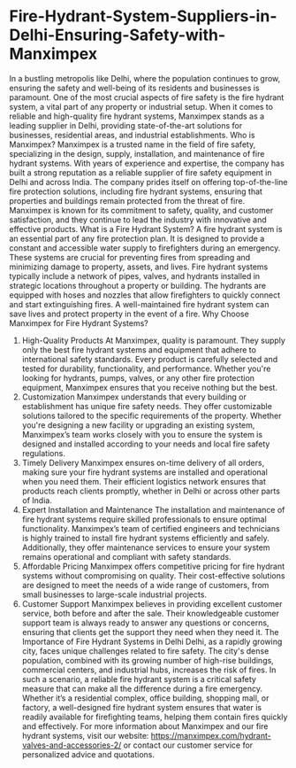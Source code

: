 # Fire-Hydrant-System-Suppliers-in-Delhi-Ensuring-Safety-with-Manximpex
In a bustling metropolis like Delhi, where the population continues to grow, ensuring the safety and well-being of its residents and businesses is paramount. One of the most crucial aspects of fire safety is the fire hydrant system, a vital part of any property or industrial setup. When it comes to reliable and high-quality fire hydrant systems, Manximpex stands as a leading supplier in Delhi, providing state-of-the-art solutions for businesses, residential areas, and industrial establishments.
Who is Manximpex?
Manximpex is a trusted name in the field of fire safety, specializing in the design, supply, installation, and maintenance of fire hydrant systems. With years of experience and expertise, the company has built a strong reputation as a reliable supplier of fire safety equipment in Delhi and across India.
The company prides itself on offering top-of-the-line fire protection solutions, including fire hydrant systems, ensuring that properties and buildings remain protected from the threat of fire. Manximpex is known for its commitment to safety, quality, and customer satisfaction, and they continue to lead the industry with innovative and effective products.
What is a Fire Hydrant System?
A fire hydrant system is an essential part of any fire protection plan. It is designed to provide a constant and accessible water supply to firefighters during an emergency. These systems are crucial for preventing fires from spreading and minimizing damage to property, assets, and lives.
Fire hydrant systems typically include a network of pipes, valves, and hydrants installed in strategic locations throughout a property or building. The hydrants are equipped with hoses and nozzles that allow firefighters to quickly connect and start extinguishing fires. A well-maintained fire hydrant system can save lives and protect property in the event of a fire.
Why Choose Manximpex for Fire Hydrant Systems?
1. High-Quality Products
At Manximpex, quality is paramount. They supply only the best fire hydrant systems and equipment that adhere to international safety standards. Every product is carefully selected and tested for durability, functionality, and performance. Whether you're looking for hydrants, pumps, valves, or any other fire protection equipment, Manximpex ensures that you receive nothing but the best.
2. Customization
Manximpex understands that every building or establishment has unique fire safety needs. They offer customizable solutions tailored to the specific requirements of the property. Whether you're designing a new facility or upgrading an existing system, Manximpex’s team works closely with you to ensure the system is designed and installed according to your needs and local fire safety regulations.
3. Timely Delivery
Manximpex ensures on-time delivery of all orders, making sure your fire hydrant systems are installed and operational when you need them. Their efficient logistics network ensures that products reach clients promptly, whether in Delhi or across other parts of India.
4. Expert Installation and Maintenance
The installation and maintenance of fire hydrant systems require skilled professionals to ensure optimal functionality. Manximpex’s team of certified engineers and technicians is highly trained to install fire hydrant systems efficiently and safely. Additionally, they offer maintenance services to ensure your system remains operational and compliant with safety standards.
5. Affordable Pricing
Manximpex offers competitive pricing for fire hydrant systems without compromising on quality. Their cost-effective solutions are designed to meet the needs of a wide range of customers, from small businesses to large-scale industrial projects.
6. Customer Support
Manximpex believes in providing excellent customer service, both before and after the sale. Their knowledgeable customer support team is always ready to answer any questions or concerns, ensuring that clients get the support they need when they need it.
The Importance of Fire Hydrant Systems in Delhi
Delhi, as a rapidly growing city, faces unique challenges related to fire safety. The city's dense population, combined with its growing number of high-rise buildings, commercial centers, and industrial hubs, increases the risk of fires. In such a scenario, a reliable fire hydrant system is a critical safety measure that can make all the difference during a fire emergency.
Whether it’s a residential complex, office building, shopping mall, or factory, a well-designed fire hydrant system ensures that water is readily available for firefighting teams, helping them contain fires quickly and effectively.
For more information about Manximpex and our fire hydrant systems, visit our website: https://manximpex.com/hydrant-valves-and-accessories-2/  or contact our customer service for personalized advice and quotations.

